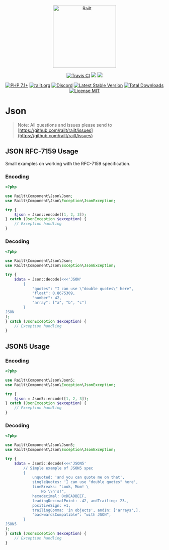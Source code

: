 <p align="center">
    <img src="https://railt.org/images/logo-dark.svg" width="200" alt="Railt" />
</p>
<p align="center">
    <a href="https://travis-ci.org/railt/json"><img src="https://travis-ci.org/railt/json.svg?branch=1.4.x" alt="Travis CI" /></a>
    <a href="https://codeclimate.com/github/railt/json/test_coverage"><img src="https://api.codeclimate.com/v1/badges/4c76c5f086a710377ec7/test_coverage" /></a>
    <a href="https://codeclimate.com/github/railt/json/maintainability"><img src="https://api.codeclimate.com/v1/badges/4c76c5f086a710377ec7/maintainability" /></a>
</p>
<p align="center">
    <a href="https://packagist.org/packages/railt/json"><img src="https://img.shields.io/badge/PHP-7.1+-6f4ca5.svg" alt="PHP 7.1+"></a>
    <a href="https://railt.org"><img src="https://img.shields.io/badge/official-site-6f4ca5.svg" alt="railt.org"></a>
    <a href="https://discord.gg/ND7SpD4"><img src="https://img.shields.io/badge/discord-chat-6f4ca5.svg" alt="Discord"></a>
    <a href="https://packagist.org/packages/railt/json"><img src="https://poser.pugx.org/railt/json/version" alt="Latest Stable Version"></a>
    <a href="https://packagist.org/packages/railt/json"><img src="https://poser.pugx.org/railt/json/downloads" alt="Total Downloads"></a>
    <a href="https://raw.githubusercontent.com/railt/json/1.4.x/LICENSE.md"><img src="https://poser.pugx.org/railt/json/license" alt="License MIT"></a>
</p>

# Json

> Note: All questions and issues please send 
to [https://github.com/railt/railt/issues](https://github.com/railt/railt/issues)

## JSON RFC-7159 Usage

Small examples on working with the RFC-7159 specification.

### Encoding

```php
<?php

use Railt\Component\Json\Json;
use Railt\Component\Json\Exception\JsonException;

try {
    $json = Json::encode([1, 2, 3]);
} catch (JsonException $exception) {
    // Exception handling
}
```

### Decoding

```php
<?php

use Railt\Component\Json\Json;
use Railt\Component\Json\Exception\JsonException;

try {
    $data = Json::decode(<<<'JSON'
        {
            "quotes": "I can use \"double quotes\" here",
            "float": 0.8675309,
            "number": 42,
            "array": ["a", "b", "c"]
        }
JSON
);
} catch (JsonException $exception) {
    // Exception handling
}
```

## JSON5 Usage

### Encoding

```php
<?php

use Railt\Component\Json\Json5;
use Railt\Component\Json\Exception\JsonException;

try {
    $json = Json5::encode([1, 2, 3]);
} catch (JsonException $exception) {
    // Exception handling
}
```

### Decoding

```php
<?php

use Railt\Component\Json\Json5;
use Railt\Component\Json\Exception\JsonException;

try {
    $data = Json5::decode(<<<'JSON5'
        // Simple example of JSON5 spec
        {
            unquoted: 'and you can quote me on that',
            singleQuotes: 'I can use "double quotes" here',
            lineBreaks: "Look, Mom! \
                No \\n's!",
            hexadecimal: 0xDEADBEEF,
            leadingDecimalPoint: .42, andTrailing: 23.,
            positiveSign: +1,
            trailingComma: 'in objects', andIn: ['arrays',],
            "backwardsCompatible": "with JSON",
        }
JSON5
);
} catch (JsonException $exception) {
    // Exception handling
}
```
